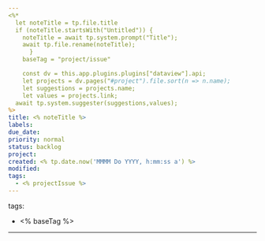 ```yaml
---
<%*
  let noteTitle = tp.file.title
  if (noteTitle.startsWith("Untitled")) {
	noteTitle = await tp.system.prompt("Title");
	await tp.file.rename(noteTitle);
	  } 
	baseTag = "project/issue"

	const dv = this.app.plugins.plugins["dataview"].api;
	let projects = dv.pages("#project").file.sort(n => n.name);
	let suggestions = projects.name;
	let values = projects.link;
  await tp.system.suggester(suggestions,values);
%>
title: <% noteTitle %> 
labels: 
due_date: 
priority: normal
status: backlog
project: 
created: <% tp.date.now('MMMM Do YYYY, h:mm:ss a') %>
modified: 
tags:
  - <% projectIssue %>
---
```



tags:
  - <% baseTag %>
---
